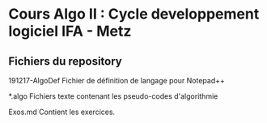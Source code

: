 Cours Algo II : Cycle developpement logiciel IFA - Metz
=======================================================

## Fichiers du repository
191217-AlgoDef Fichier de définition de langage pour Notepad++

*.algo	Fichiers texte contenant les pseudo-codes d'algorithmie

Exos.md Contient les exercices.


